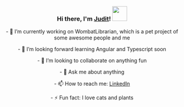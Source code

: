 ### <p align="center"> Hi there, I'm <a href="https://github.com/JuditZentai1993">Judit</a>! <img src="https://camo.githubusercontent.com/e8e7b06ecf583bc040eb60e44eb5b8e0ecc5421320a92929ce21522dbc34c891/68747470733a2f2f6d656469612e67697068792e636f6d2f6d656469612f6876524a434c467a6361737252346961377a2f67697068792e676966" width="40px">
  </p>
<p align="center">- 🔭 I’m currently working on WombatLibrarian, which is a pet project of some awesome people and me </p>
<p align="center">- 🌱 I’m looking forward learning Angular and Typescript soon </p>
<p align="center">- 👯 I’m looking to collaborate on anything fun </p>
<p align="center">- 💬 Ask me about anything </p>
<p align="center">- 📫 How to reach me: <a href="https://www.linkedin.com/in/judit-zentai/">LinkedIn</a> </p>
<p align="center">- ⚡ Fun fact: I love cats and plants </p>

<!--
**JuditZentai1993/JuditZentai1993** is a ✨ _special_ ✨ repository because its `README.md` (this file) appears on your GitHub profile.

Here are some ideas to get you started:

- 🔭 I’m currently working on ...
- 🌱 I’m currently learning ...
- 👯 I’m looking to collaborate on ...
- 🤔 I’m looking for help with ...
- 💬 Ask me about ...
- 📫 How to reach me: ...
- 😄 Pronouns: ...
- ⚡ Fun fact: ...
-->
